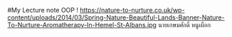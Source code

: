 #My Lecture note OOP
! https://nature-to-nurture.co.uk/wp-content/uploads/2014/03/Spring-Nature-Beautiful-Lands-Banner-Nature-To-Nurture-Aromatherapy-In-Hemel-St-Albans.jpg
นายเกษมศักดิ์ หนูเผือก
